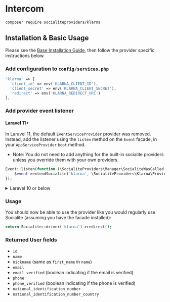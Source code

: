 # Intercom

```bash
composer require socialiteproviders/klarna
```

## Installation & Basic Usage

Please see the [Base Installation Guide](https://socialiteproviders.com/usage/), then follow the provider specific instructions below.

### Add configuration to `config/services.php`

```php
'klarna' => [
  'client_id' => env('KLARNA_CLIENT_ID'),
  'client_secret' => env('KLARNA_CLIENT_SECRET'),
  'redirect' => env('KLARNA_REDIRECT_URI')
],
```

### Add provider event listener

#### Laravel 11+

In Laravel 11, the default `EventServiceProvider` provider was removed. Instead, add the listener using the `listen` method on the `Event` facade, in your `AppServiceProvider` `boot` method.

* Note: You do not need to add anything for the built-in socialite providers unless you override them with your own providers.

```php
Event::listen(function (\SocialiteProviders\Manager\SocialiteWasCalled $event) {
    $event->extendSocialite('klarna', \SocialiteProviders\Klarna\Provider::class);
});
```
<details>
<summary>
Laravel 10 or below
</summary>
Configure the package's listener to listen for `SocialiteWasCalled` events.

Add the event to your `listen[]` array in `app/Providers/EventServiceProvider`. See the [Base Installation Guide](https://socialiteproviders.com/usage/) for detailed instructions.

```php
protected $listen = [
    \SocialiteProviders\Manager\SocialiteWasCalled::class => [
        // ... other providers
        \SocialiteProviders\Klarna\KlarnaExtendSocialite::class.'@handle',
    ],
];
```
</details>

### Usage

You should now be able to use the provider like you would regularly use Socialite (assuming you have the facade installed):

```php
return Socialite::driver('klarna')->redirect();
```

### Returned User fields

- ``id``
- ``name``
- ``nickname`` (same as ``first_name`` in ``name``)
- ``email``
- ``email_verified`` (boolean indicating if the email is verified)
- ``phone``
- ``phone_verified`` (boolean indicating if the phone is verified)
- ``national_identification_number``
- ``national_identification_number_country``
